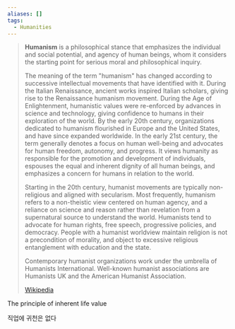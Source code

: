```yaml
---
aliases: []
tags:
  - Humanities
---
```


> **Humanism** is a philosophical stance that emphasizes the individual and social potential, and agency of human beings, whom it considers the starting point for serious moral and philosophical inquiry.
>
> The meaning of the term "humanism" has changed according to successive intellectual movements that have identified with it. During the Italian Renaissance, ancient works inspired Italian scholars, giving rise to the Renaissance humanism movement. During the Age of Enlightenment, humanistic values were re-enforced by advances in science and technology, giving confidence to humans in their exploration of the world. By the early 20th century, organizations dedicated to humanism flourished in Europe and the United States, and have since expanded worldwide. In the early 21st century, the term generally denotes a focus on human well-being and advocates for human freedom, autonomy, and progress. It views humanity as responsible for the promotion and development of individuals, espouses the equal and inherent dignity of all human beings, and emphasizes a concern for humans in relation to the world.
>
> Starting in the 20th century, humanist movements are typically non-religious and aligned with secularism. Most frequently, humanism refers to a non-theistic view centered on human agency, and a reliance on science and reason rather than revelation from a supernatural source to understand the world. Humanists tend to advocate for human rights, free speech, progressive policies, and democracy. People with a humanist worldview maintain religion is not a precondition of morality, and object to excessive religious entanglement with education and the state.
>
> Contemporary humanist organizations work under the umbrella of Humanists International. Well-known humanist associations are Humanists UK and the American Humanist Association.
>
> [Wikipedia](https://en.wikipedia.org/wiki/Humanism)

The principle of inherent life value

직업에 귀천은 없다
